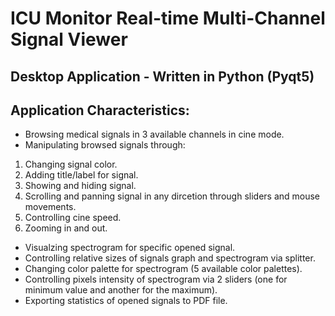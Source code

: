 # ICU Monitor Real-time Multi-Channel Signal Viewer
## Desktop Application - Written in Python (Pyqt5)
## Application Characteristics:
- Browsing medical signals in 3 available channels in cine mode.
- Manipulating browsed signals through:
1) Changing signal color.
2) Adding title/label for signal.
3) Showing and hiding signal.
4) Scrolling and panning signal in any dircetion through sliders and mouse movements.
5) Controlling cine speed.
6) Zooming in and out.
- Visualzing spectrogram for specific opened signal.
- Controlling relative sizes of signals graph and spectrogram via splitter.
- Changing color palette for spectrogram (5 available color palettes).
- Controlling pixels intensity of spectrogram via 2 sliders (one for minimum value and another for the maximum).
- Exporting statistics of opened signals to PDF file.
